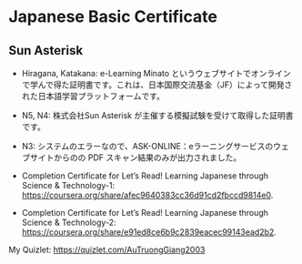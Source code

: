 # Japanese Basic Certificate
## Sun Asterisk
- Hiragana, Katakana: e-Learning Minato というウェブサイトでオンラインで学んで得た証明書です。これは、日本国際交流基金（JF）によって開発された日本語学習プラットフォームです。
- N5, N4: 株式会社Sun Asterisk が主催する模擬試験を受けて取得した証明書です。
- N3: システムのエラーなので、ASK-ONLINE：eラーニングサービスのウェブサイトからのの PDF スキャン結果のみが出力されました。

- Completion Certificate for Let’s Read! Learning Japanese through Science & Technology-1: https://coursera.org/share/afec9640383cc36d91cd2fbccd9814e0.
- Completion Certificate for Let’s Read! Learning Japanese through Science & Technology-2: https://coursera.org/share/e91ed8ce6b9c2839eacec99143ead2b2.

My Quizlet: https://quizlet.com/AuTruongGiang2003
